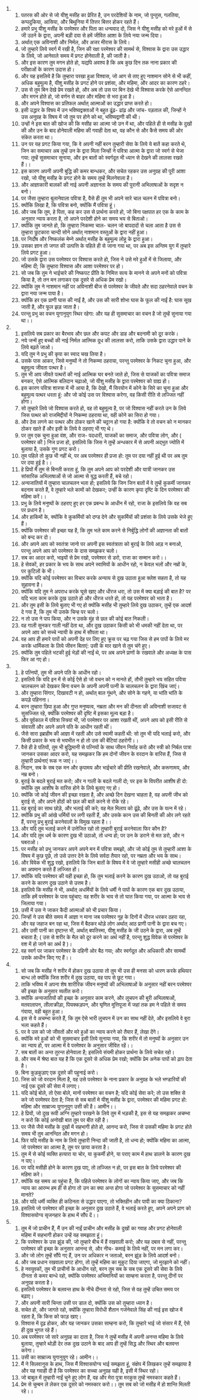 <ol>
  <li>
    <ol>
      <li>पतरस की ओर से जो यीशु मसीह का प्रेरित है, उन परदेशियों के नाम, जो पुन्तुस, गलतिया, कप्पदुकिया, आसिया, और बिथुनिया में तित्तर बित्तर होकर रहते हैं।</li>
      <li>हमारे प्रभु यीशु मसीह के परमेश्वर और पिता का धन्यवाद दो, जिस ने यीशु मसीह को मरे हुओं में से जी उठने के द्वारा, अपनी बड़ी दया से हमें जीवित आशा के लिये नया जन्म दिया।</li>
      <li>अर्थात् एक अविनाशी और निर्मल, और अजर मीरास के लिये।</li>
      <li>जो तुम्हारे लिये स्वर्ग में रखी है, जिन की रक्षा परमेश्वर की सामर्थ से, विश्वास के द्वारा उस उद्धार के लिये, जो आनेवाले समय में प्रगट होनेवाली है, की जाती है।</li>
      <li>और इस कारण तुम मगन होते हो, यद्यपि अवश्य है कि अब कुछ दिन तक नाना प्रकार की परीक्षाओं के कारण उदास हो।</li>
      <li>और यह इसलिये है कि तुम्हारा परखा हुआ विश्वास, जो आग से ताए हुए नाशमान सोने से भी कहीं, अधिक बहुमूल्य है, यीशु मसीह के प्रगट होने पर प्रशंसा, और महिमा, और आदर का कारण ठहरे।</li>
      <li>उस से तुम बिन देखे प्रेम रखते हो, और अब तो उस पर बिन देखे भी विश्वास करके ऐसे आनन्दित और मगन होते हो, जो वर्णन से बाहर और महिमा से भरा हुआ है।</li>
      <li>और अपने विश्वास का प्रतिफल अर्थात् आत्माओं का उद्धार प्राप्त करते हो।</li>
      <li>इसी उद्धार के विषय में उन भविष्यद्वक्ताओं ने बहुत ढूंढ़- ढांढ़ और जांच- पड़ताल की, जिन्हों ने उस अनुग्रह के विषय में जो तुम पर होने को था, भविष्यद्वाणी की थी।</li>
      <li>उन्हों ने इस बात की खोज की कि मसीह का आत्मा जो उन में था, और पहिले ही से मसीह के दुखों की और उन के बाद होनेवाली महिमा की गवाही देता था, वह कौन से और कैसे समय की ओर संकेत करता था।</li>
      <li>उन पर यह प्रगट किया गया, कि वे अपनी नहीं बरन तुम्हारी सेवा के लिये ये बातें कहा करते थे, जिन का समाचार अब तुम्हें उन के द्वारा मिला जिन्हों ने पवित्रा आत्मा के द्वारा जो स्वर्ग से भेजा गया: तुम्हें सुसमाचार सुनाया, और इन बातों को स्वर्गदूत भी ध्यान से देखने की लालसा रखते हैं।।</li>
      <li>इस कारण अपनी अपनी बुद्धि की कमर बान्धकर, और सचेत रहकर उस अनुग्रह की पूरी आशा रखो, जो यीशु मसीह के प्रगट होने के समय तुम्हें मिलनेवाला है।</li>
      <li>और आज्ञाकारी बालकों की नाई अपनी अज्ञानता के समय की पुरानी अभिलाषाओं के सदृश न बनो।</li>
      <li>पर जैसा तुम्हारा बुलानेवाला पवित्रा है, वैसे ही तुम भी अपने सारे चाल चलन में पवित्रा बनो।</li>
      <li>क्योंकि लिखा है, कि पवित्रा बनो, क्योंकि मैं पवित्रा हूं।</li>
      <li>और जब कि तुम, हे पिता, कह कर उस से प्रार्थना करते हो, जो बिना पक्षपात हर एक के काम के अनुसार न्याय करता है, तो अपने परदेशी होने का समय भय से बिताओ।</li>
      <li>क्योंकि तुम जानते हो, कि तुम्हारा निकम्मा चाल- चलन जो बापदादों से चला आता है उस से तुम्हारा छुटकारा चान्दी सोने अर्थात् नाशमान वस्तुओं के द्वारा नहीं हुआ।</li>
      <li>पर निर्दोष और निष्कलंक मेम्ने अर्थात् मसीह के बहुमूल्य लोहू के द्वारा हुआ।</li>
      <li>उसका ज्ञान तो जगत की उत्पत्ति के पहिले ही से जाना गया था, पर अब इस अन्तिम युग में तुम्हारे लिये प्रगट हुआ।</li>
      <li>जो उसके द्वारा उस परमेश्वर पर विश्वास करते हो, जिस ने उसे मरे हुओं में से जिलाया, और महिमा दी; कि तुम्हारा विश्वास और आशा परमेश्वर पर हो।</li>
      <li>सो जब कि तुम ने भाईचारे की निष्कपट प्रीति के निमित्त सत्य के मानने से अपने मनों को पवित्रा किया है, तो तन मन लगाकर एक दूसरे से अधिक प्रेम रखो।</li>
      <li>क्योंकि तुम ने नाशमान नहीं पर अविनाशी बीज से परमेश्वर के जीवते और सदा ठहरनेवाले वचन के द्वारा नया जन्म पाया है।</li>
      <li>क्योंकि हर एक प्राणी घास की नाईं है, और उस की सारी शोभा घास के फूल की नाईं है: घास सूख जाती है, और फूल झड़ जाता है।</li>
      <li>परन्तु प्रभु का वचन युगानुयुग स्थिर रहेगा: और यह ही सुसमाचार का वचन है जो तुम्हें सुनाया गया था।।</li>
    </ol>
  </li>
  <li>
    <ol>
      <li>इसलिये सब प्रकार का बैरभाव और छल और कपट और डाह और बदनामी को दूर करके।</li>
      <li>नये जन्में हुए बच्चों की नाई निर्मल आत्मिक दूध की लालसा करो, ताकि उसके द्वारा उद्धार पाने के लिये बढ़ते जाओ।</li>
      <li>यदि तुम ने प्रभु की कृपा का स्वाद चख लिया है।</li>
      <li>उसके पास आकर, जिसे मनुष्यों ने तो निकम्मा ठहराया, परन्तु परमेश्वर के निकट चुना हुआ, और बहुमूल्य जीवता पत्थर है।</li>
      <li>तुम भी आप जीवते पत्थरों की नाई आत्मिक घर बनते जाते हो, जिस से याजकों का पवित्रा समाज बनकर, ऐसे आत्मिक बलिदान चढ़ाओ, जो यीशु मसीह के द्वारा परमेश्वर को ग्राह्य हो।</li>
      <li>इस कारण पवित्रा शास्त्रा में भी आया है, कि देखो, मैं सिरयोन में कोने के सिरे का चुना हुआ और बहुमूल्य पत्थर धरता हूं: और जो कोई उस पर विश्वास करेगा, वह किसी रीति से लज्जित नहीं होगा।</li>
      <li>सो तुम्हारे लिये जो विश्वास करते हो, वह तो बहुमूल्य है, पर जो विश्वास नहीं करते उन के लिये जिस पत्थर को राजमिद्दीयों ने निकम्मा ठहराया था, वही कोने का सिरा हो गया।</li>
      <li>और ठेस लगने का पत्थर और ठोकर खाने की चट्टान हो गया है: क्योंकि वे तो वचन को न मानकर ठोकर खाते हैं और इसी के लिये वे ठहराए भी गए थे।</li>
      <li>पर तुम एक चुना हुआ वंश, और राज- पदधारी, याजकों का समाज, और पवित्रा लोग, और ( परमेश्वर की ) निज प्रजा हो, इसलिये कि जिस ने तुम्हें अन्धकार में से अपनी अद्भुत ज्योति में बुलाया है, उसके गुण प्रगट करो।</li>
      <li>तुम पहिले तो कुछ भी नहीं थे, पर अब परमेश्वर ही प्रजा हो: तुम पर दया नहीं हुई थी पर अब तुम पर दया हुई है।।</li>
      <li>हे प्रियों मैं तुम से बिनती करता हूं, कि तुम अपने आप को परदेशी और यात्री जानकर उस सांसारिक अभिलाषाओं से जो आत्मा से युद्ध करती हैं, बचे रहो।</li>
      <li>अन्यजातियों में तुम्हारा चालचलन भला हो; इसलिये कि जिन जिन बातों में वे तुम्हें कुकर्मी जानकर बदनाम करते हैं, वे तुम्हारे भले कामों को देखकर; उन्हीं के कारण कृपा दृष्टि के दिन परमेश्वर की महिमा करें।।</li>
      <li>प्रभु के लिये मनुष्यों के ठहराए हुए हर एक प्रबन्ध के आधीन में रहो, राजा के इसलिये कि वह सब पर प्रधान है।</li>
      <li>और हाकिमों के, क्योंकि वे कुकर्मियों को दण्ड देने और सुकर्मियों की प्रशंसा के लिये उसके भेजे हुए हैं।</li>
      <li>क्योंकि परमेश्वर की इच्छा यह है, कि तुम भले काम करने से निर्बुद्धि लोगों की अज्ञानता की बातों को बन्द कर दो।</li>
      <li>और अपने आप को स्वतंत्रा जानो पर अपनी इस स्वतंत्राता को बुराई के लिये आड़ न बनाओ, परन्तु अपने आप को परमेश्वर के दास समझकर चलो।</li>
      <li>सब का आदर करो, भाइयों से प्रेम रखो, परमेश्वर से डरो, राजा का सम्मान करो।।</li>
      <li>हे सेवकों, हर प्रकार के भय के साथ अपने स्वामियों के आधीन रहो, न केवल भलों और नम्रों के, पर कुटिलों के भी।</li>
      <li>क्योंकि यदि कोई परमेश्वर का विचार करके अन्याय से दुख उठाता हुआ क्लेश सहता है, तो यह सुहावना है।</li>
      <li>क्योंकि यदि तुम ने अपराध करके घूसे खाए और धीरज धरा, तो उस में क्या बड़ाई की बात है? पर यदि भला काम करके दुख उठाते हो और धीरज धरते हो, तो यह परमेश्वर को भाता है।</li>
      <li>और तुम इसी के लिये बुलाए भी गए हो क्योंकि मसीह भी तुम्हारे लिये दुख उठाकर, तुम्हें एक आदर्श दे गया है, कि तुम भी उसके चिन्ह पर चलो।</li>
      <li>न तो उस ने पाप किया, और न उसके मुंह से छल की कोई बात निकली।</li>
      <li>वह गाली सुनकर गाली नहीं देता था, और दुख उठाकर किसी को भी धमकी नहीं देता था, पर अपने आप को सच्चे न्यायी के हाथ में सौपता था।</li>
      <li>वह आप ही हमारे पापों को अपनी देह पर लिए हुए क्रूस पर चढ़ गया जिस से हम पापों के लिये मर करके धार्मिकता के लिये जीवन बिताएं: उसी के मार खाने से तुम चंगे हुए।</li>
      <li>क्योंकि तुम पहिले भटकी हुई भेड़ों की नाईं थे, पर अब अपने प्राणों के रखवाले और अध्यक्ष के पास फिर आ गए हो।</li>
    </ol>
  </li>
  <li>
    <ol>
      <li>हे पत्नियों, तुम भी अपने पति के आधीन रहो।</li>
      <li>इसलिये कि यदि इन में से कोई ऐसे हो जो वचन को न मानते हों, तौभी तुम्हारे भय सहित पवित्रा चालचलन को देखकर बिना वचन के अपनी अपनी पत्नी के चालचलन के द्वारा खिंच जाएं।</li>
      <li>और तुम्हारा सिंगार, दिखावटी न हो, अर्थात् बाल गूंथने, और सोने के गहने, या भांति भांति के कपड़े पहिनना।</li>
      <li>बरन तुम्हारा छिपा हुआ और गुप्त मनुष्यत्व, नम्रता और मन की दीनता की अविनाशी सजावट से सुसज्जित रहे, क्योंकि परमेश्वर की दृष्टि में इसका मूल्य बड़ा है।</li>
      <li>और पूर्वकाल में पवित्रा स्त्रियां भी, जो परमेश्वर पर आशा रखती थीं, अपने आप को इसी रीति से संवारती और अपने अपने पति के आधीन रहती थीं।</li>
      <li>जैसे सारा इब्राहीम की आज्ञा में रहती और उसे स्वामी कहती थी: सो तुम भी यदि भलाई करो, और किसी प्रकार के भय से भयभीत न हो तो उस की बेंटियां ठहरोगी।।</li>
      <li>वैसे ही हे पतियों, तुम भी बुद्धिमानी से पत्नियों के साथ जीवन निर्वाह करो और स्त्री को निर्बल पात्रा जानकर उसका आदर करो, यह समझकर कि हम दोनों जीवन के वरदान के वारिस हैं, जिस से तुम्हारी प्रार्थनाएं रूक न जाएं।।</li>
      <li>निदान, सब के सब एक मन और कृपामय और भाईचारे की प्रीति रखनेवाले, और करूणामय, और नम्र बनो।</li>
      <li>बुराई के बदले बुराई मत करो; और न गाली के बदले गाली दो; पर इस के विपरीत आशीष ही दो: क्योंकि तुम आशीष के वारिस होने के लिये बुलाए गए हो।</li>
      <li>क्योंकि जो कोई जीवन की इच्छा रखता है, और अच्छे दिन देखना चाहता है, वह अपनी जीभ को बुराई से, और अपने होंठों को छल की बातें करने से रोके रहे।</li>
      <li>वह बुराई का साथ छोड़े, और भलाई की करे; वह मेल मिलाप को ढूंढ़े, और उस के यत्न में रहे।</li>
      <li>क्योंकि प्रभु की आंखे धर्मियों पर लगी रहती हैं, और उसके कान उस की बिनती की ओर लगे रहते हैं, परन्तु प्रभु बुराई करनेवालों के विमुख रहता है।।</li>
      <li>और यदि तुम भलाई करने में उत्तेजित रहो तो तुम्हारी बुराई करनेवाला फिर कौन है?</li>
      <li>और यदि तुम धर्म के कारण दुख भी उठाओ, तो धन्य हो; पर उन के डराने से मत डरो, और न घबराओ।</li>
      <li>पर मसीह को प्रभु जानकर अपने अपने मन में पवित्रा समझो, और जो कोई तुम से तुम्हारी आशा के विषय में कुछ पूछे, तो उसे उत्तर देने के लिये सर्वदा तैयार रहो, पर नम्रता और भय के साथ।</li>
      <li>और विवेक भी शुद्ध रखो, इसलिये कि जिन बातों के विषय में वे जो तुम्हारे मसीही अच्छे चालचलन का अपमान करते हैं लज्जित हों।</li>
      <li>क्योंकि यदि परमेश्वर की यही इच्छा हो, कि तुम भलाई करने के कारण दुख उठाओ, तो यह बुराई करने के कारण दुख उठाने से उत्तम है।</li>
      <li>इसलिये कि मसीह ने भी, अर्थात् अधर्मियों के लिये धर्मी ने पापों के कारण एक बार दुख उठाया, ताकि हमें परमेश्वर के पास पहुंचाए: वह शरीर के भाव से तो घात किया गया, पर आत्मा के भाव से जिलाया गया।</li>
      <li>उसी में उस ने जाकर कैदी आत्माओं को भी प्रचार किया।</li>
      <li>जिन्हों ने उस बीते समय में आज्ञा न माना जब परमेश्वर नूह के दिनों में धीरज धरकर ठहरा रहा, और वह जहाज बन रहा था, जिस में बैठकर थोड़े लोग अर्थात् आठ प्राणी पानी के द्वारा बच गए।</li>
      <li>और उसी पानी का दृष्टान्त भी, अर्थात् बपतिस्मा, यीशु मसीह के जी उठने के द्वारा, अब तुम्हें बचाता है; ( उस से शरीर के मैल को दूर करने का अर्थ नहीं है, परन्तु शुद्ध विवेक से परमेश्वर के वश में हो जाने का अर्थ है )।</li>
      <li>वह स्वर्ग पर जाकर परमेश्वर के दहिनी ओर बैठ गया; और स्वर्गदूत और अधिकारी और सामर्थी उसके आधीन किए गए हैं।।</li>
    </ol>
  </li>
  <li>
    <ol>
      <li>सो जब कि मसीह ने शरीर में होकर दुख उठाया तो तुम भी उस ही मनसा को धारण करके हथियार बान्ध लो क्योंकि जिस शरीर में दुख उठाया, वह पाप से छूट गया।</li>
      <li>ताकि भविष्य में अपना शेष शारीरिक जीवन मनुष्यों की अभिलाषाओं के अनुसार नहीं बरन परमेश्वर की इच्छा के अनुसार व्यतीत करो।</li>
      <li>क्योंकि अन्यजातियों की इच्छा के अनुसार काम करने, और लुचपन की बुरी अभिलाषाओं, मतवालापन, लीलाक्रीड़ा, पियक्कड़पन, और घृणित मूत्तिपूजा में जहां तक हम ने पहिले से समय गंवाया, वही बहुत हुआ।</li>
      <li>इस से वे अचम्भा करते हैं, कि तुम ऐसे भारी लुचपन में उन का साथ नहीं देते, और इसलिये वे बुरा भला कहते हैं।</li>
      <li>पर वे उस को जो जीवतों और मरे हुओं का न्याय करने को तैयार हैं, लेखा देंगे।</li>
      <li>क्योंकि मरे हुओं को भी सुसमाचार इसी लिये सुनाया गया, कि शरीर में तो मनुष्यों के अनुसार उन का न्याय हो, पर आत्मा में वे परमेश्वर के अनुसार जीवित रहें।।</li>
      <li>सब बातों का अन्त तुरन्त होनेवाला है; इसलिये संयमी होकर प्रार्थना के लिये सचेत रहो।</li>
      <li>और सब में श्रेष्ठ बात यह है कि एक दूसरे से अधिक प्रेम रखो; क्योंकि प्रेम अनेक पापों को ढ़ाप देता है।</li>
      <li>बिना कुड़कुड़ाए एक दूसरे की पहुनाई करो।</li>
      <li>जिस को जो वरदान मिला है, वह उसे परमेश्वर के नाना प्रकार के अनुग्रह के भले भण्डारियों की नाई एक दूसरे की सेवा में लगाए।</li>
      <li>यदि कोई बोले, तो ऐसा बोले, मानों परमेश्वर का वचन है; यदि कोई सेवा करे; तो उस शक्ति से करे जो परमेश्वर देता है; जिस से सब बातों मे यीशु मसीह के द्वारा, परमेश्वर की महिमा प्रगट हो: महिमा और साम्राज्य युगानुयुग उसी की है। आमीन।।</li>
      <li>हे प्रियों, जो दुख रूपी अग्नि तुम्हारे परखने के लिये तुम में भड़की है, इस से यह समझकर अचम्भा न करो कि कोई अनोखी बात तुम पर बीत रही है।</li>
      <li>पर जैसे जैसे मसीह के दुखों में सहभागी होते हो, आनन्द करो, जिस से उसकी महिमा के प्रगट होते समय भी तुम आनन्दित और मगन हो।</li>
      <li>फिर यदि मसीह के नाम के लिये तुम्हारी निन्दा की जाती है, तो धन्य हो; क्योंकि महिमा का आत्मा, जो परमेश्वर का आत्मा है, तुम पर छाया करता है।</li>
      <li>तुम में से कोई व्यक्ति हत्यारा या चोर, या कुकर्मी होने, या पराए काम में हाथ डालने के कारण दुख न पाए।</li>
      <li>पर यदि मसीही होने के कारण दुख पाए, तो लज्जित न हो, पर इस बात के लिये परमेश्वर की महिमा करे।</li>
      <li>क्योंकि वह समय आ पहुंचा है, कि पहिले परमेश्वर के लोगों का न्याय किया जाए, और जब कि न्याय का आरम्भ हम ही से होगा तो उन का क्या अन्त होगा जो परमेश्वर के सुसमाचार को नहीं मानते?</li>
      <li>और यदि धर्मी व्यक्ति ही कठिनता से उद्धार पाएगा, तो भक्तिहीन और पापी का क्या ठिकाना?</li>
      <li>इसलिये जो परमेश्वर की इच्छा के अनुसार दुख उठाते हैं, वे भलाई करते हुए, अपने अपने प्राण को विश्वासयोग्य सृजनहार के हाथ में सौंप दें।।</li>
    </ol>
  </li>
  <li>
    <ol>
      <li>तुम में जो प्राचीन हैं, मैं उन की नाईं प्राचीन और मसीह के दुखों का गवाह और प्रगट होनेवाली महिमा में सहभागी होकर उन्हें यह समझाता हूं।</li>
      <li>कि परमेश्वर के उस झुंड की, जो तुम्हारे बीच में हैं रखवाली करो; और यह दबाव से नहीं, परन्तु परमेश्वर की इच्छा के अनुसार आनन्द से, और नीच- कमाई के लिये नहीं, पर मन लगा कर।</li>
      <li>और जो लोग तुम्हें सौंपे गए हैं, उन पर अधिकार न जताओ, बरन झुंड के लिये आदर्श बनो।</li>
      <li>और जब प्रधान रखवाला प्रगट होगा, तो तुम्हें महिमा का मुकुट दिया जाएगा, जो मुरझाने को नहीं।</li>
      <li>हे नवयुवकों, तुम भी प्राचीनों के आधीन रहो, बरन तुम सब के सब एक दूसरे की सेवा के लिये दीनता से कमर बान्धे रहो, क्योंकि परमेश्वर अभिमानियों का साम्हना करता है, परन्तु दीनों पर अनुग्रह करता है।</li>
      <li>इसलिये परमेश्वर के बलवन्त हाथ के नीचे दीनता से रहो, जिस से वह तुम्हें उचित समय पर बढ़ाए।</li>
      <li>और अपनी सारी चिन्ता उसी पर डाल दो, क्योंकि उस को तुम्हारा ध्यान है।</li>
      <li>सचेत हो, और जागते रहो, क्योंकि तुम्हारा विरोधी शैतान गर्जनेवाले सिंह की नाई इस खोज में रहता है, कि किस को फाड़ खाए।</li>
      <li>विश्वास में दृढ़ होकर, और यह जानकर उसका साम्हना करो, कि तुम्हारे भाई जो संसार में हैं, ऐसे ही दुख भुगत रहे हैं।</li>
      <li>अब परमेश्वर जो सारे अनुग्रह का दाता है, जिस ने तुम्हें मसीह में अपनी अनन्त महिमा के लिये बुलाया, तुम्हारे थोड़ी देर तक दुख उठाने के बाद आप ही तुम्हें सिद्ध और स्थिर और बलवन्त करेगा।</li>
      <li>उसी का साम्राज्य युगानुयुग रहे। आमीन।।</li>
      <li>मैं ने सिलवानुस के हाथ, जिस मैं विश्वासयोग्य भाई समझता हूं, संक्षेप में लिखकर तुम्हें समझाया है और यह गवाही दी है कि परमेश्वर का सच्चा अनुग्रह यही है, इसी में स्थिर रहो।</li>
      <li>जो बाबुल में तुम्हारी नाईं चुने हुए लोग हैं, वह और मेरा पुत्रा मरकुस तुम्हें नमस्कार कहते हैं।</li>
      <li>प्रेम से चुम्बन ले लेकर एक दूसरे को नमस्कार करो।। तुम सब को जो मसीह में हो शान्ति मिलती रहे।।</li>
    </ol>
  </li>
</ol>